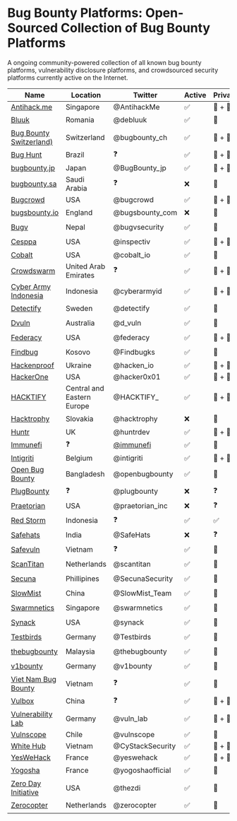 # Bug Bounty Platforms: Open-Sourced Collection of Bug Bounty Platforms

A ongoing community-powered collection of all known bug bounty platforms, vulnerability disclosure platforms, and crowdsourced security platforms currently active on the Internet.

|Name|Location|Twitter|Active|Private/Public|Bounties|Hall of Fame|
|---|---|---|---|---|---|---|
|[Antihack.me](https://antihack.me)|Singapore|@AntihackMe|✅|🤫 + 📣|✅|https://www.antihack.me/leaderboard|
|[Bluuk](https://bluuk.io)|Romania|@debluuk|✅|🤫|❓|❓|
|[Bug Bounty Switzerland)](https://bugbounty.ch)|Switzerland|@bugbounty_ch|✅|🤫 + 📣|✅|❓|
|[Bug Hunt](https://bughunt.com.br)|Brazil|❓|✅|🤫 + 📣|✅|❓|
|[bugbounty.jp](https://bugbounty.jp)|Japan|@BugBounty_jp|✅|🤫 + 📣|✅|https://bugbounty.jp/users/ranking|
|[bugbounty.sa](https://bugbounty.sa)|Saudi Arabia|❓|❌|🤫|❓|❓|
|[Bugcrowd](https://bugcrowd.com)|USA|@bugcrowd|✅|🤫 + 📣|✅|https://bugcrowd.com/leaderboard|
|[bugsbounty.io](https://bugsbounty.io)|England|@bugsbounty_com|❌|🤫|❓|❓|
|[Bugv](https://bugv.io)|Nepal|@bugvsecurity|✅|📣|✅|❓|
|[Cesppa](https://cesppa.com)|USA|@inspectiv|✅|🤫 + 📣|✅|❓|
|[Cobalt](https://cobalt.io)|USA|@cobalt_io|✅|🤫|✅|https://app.cobalt.io/pentesters|
|[Crowdswarm](https://crowdswarm.io)|United Arab Emirates|❓|✅|🤫 + 📣|✅|❓|
|[Cyber Army Indonesia](https://cyberarmy.id)|Indonesia|@cyberarmyid|✅|🤫 + 📣|✅|https://www.cyberarmy.id/leaderboard|
|[Detectify](https://detectify.com/crowdsource)|Sweden|@detectify|✅|🤫|✅|❓|
|[Dvuln](https://dvuln.com)|Australia|@d_vuln|✅|🤫|✅|❓|
|[Federacy](https://federacy.com)|USA|@federacy|✅|🤫 + 📣|✅|❓|
|[Findbug](https://findbug.io)|Kosovo|@Findbugks|✅|🤫|✅|❓|
|[Hackenproof](https://hackenproof.com)|Ukraine|@hacken_io|✅|🤫 + 📣|✅|https://hackenproof.com/leaderboard|
|[HackerOne](https://hackerone.com)|USA|@hacker0x01|✅|🤫 + 📣|✅|https://hackerone.com/leaderboard|
|[HACKTIFY](https://hacktify.eu/en)|Central and Eastern Europe|@HACKTIFY_|✅|🤫 + 📣|✅|❓|
|[Hacktrophy](https://hacktrophy.com)|Slovakia|@hacktrophy|❌|🤫|❓|❓|
|[Huntr](https://huntr.dev)|UK|@huntrdev|✅|🤫 + 📣|✅|https://huntr.dev/leaderboard|
|[Immunefi](https://immunefi.com)|❓|[@immunefi](https://twitter.com/immunefi)|✅|📣|✅|❓|
|[Intigriti](https://intigriti.com)|Belgium|@intigriti|✅|🤫 + 📣|✅|https://intigriti.com/leaderboard|
|[Open Bug Bounty](https://openbugbounty.org)|Bangladesh|@openbugbounty|✅|📣|✅|https://www.openbugbounty.org/|
|[PlugBounty](https://plugbounty.com)|❓|@plugbounty|❌|❓|❓|❓|
|[Praetorian](https://praetorian.com/platform/bug-bounty)|USA|@praetorian_inc|❌|❓|❓|❓|
|[Red Storm](https://redstorm.io)|Indonesia|❓|✅|✅|✅|❓|
|[Safehats](https://safehats.com)|India|@SafeHats|❌|❓|❓|❓|
|[Safevuln](https://safevuln.com)|Vietnam|❓|✅|📣|✅|https://safevuln.com/leaderboard|
|[ScanTitan](https://scantitan.com/crowdsourced-penetration-testing)|Netherlands|@scantitan|✅|🤫|✅|❓|
|[Secuna](https://secuna.io)|Phillipines|@SecunaSecurity|✅|🤫|✅|❓|
|[SlowMist](https://slowmist.com)|China|@SlowMist_Team|✅|📣|✅|❓|
|[Swarmnetics](https://swarmnetics.com)|Singapore|@swarmnetics|✅|🤫|✅|❓|
|[Synack](https://synack.com)|USA|@synack|✅|🤫|✅|❓|
|[Testbirds](https://testbirds.com)|Germany|@Testbirds|✅|🤫|❌|❓|
|[thebugbounty](https://thebugbounty.com)|Malaysia|@thebugbounty|✅|🤫|✅|❓|
|[v1bounty](https://v1bounty.com)|Germany|@v1bounty|✅|📣|✅|❓|
|[Viet Nam Bug Bounty](https://bugbounty.vn)|Vietnam|❓|✅|📣|❌|https://bugbounty.vn/glorification|
|[Vulbox](https://vulbox.com)|China|❓|✅|🤫 + 📣|✅|https://www.vulbox.com/top/season|
|[Vulnerability Lab](https://vulnerability-lab.com)|Germany|@vuln_lab|✅|🤫 + 📣|✅|https://www.vulnerability-lab.com/hacktivity.php|
|[Vulnscope](https://vulnscope.com)|Chile|@vulnscope|✅|🤫|✅|https://www.vulnscope.com/hacker-ranking|
|[White Hub](https://whitehub.net)|Vietnam|@CyStackSecurity|✅|🤫 + 📣|✅|https://whitehub.net/leaderboard|
|[YesWeHack](https://yeswehack.com/en/index.html)|France|@yeswehack|✅|🤫 + 📣|✅|https://yeswehack.com/ranking|
|[Yogosha](https://yogosha.com)|France|@yogoshaofficial|✅|🤫|✅|❓|
|[Zero Day Initiative](https://zerodayinitiative.com)|USA|@thezdi|✅|📣|✅|https://www.zerodayinitiative.com/advisories/p[ublished/|
|[Zerocopter](https://zerocopter.com)|Netherlands|@zerocopter|✅|🤫|✅|❓|
